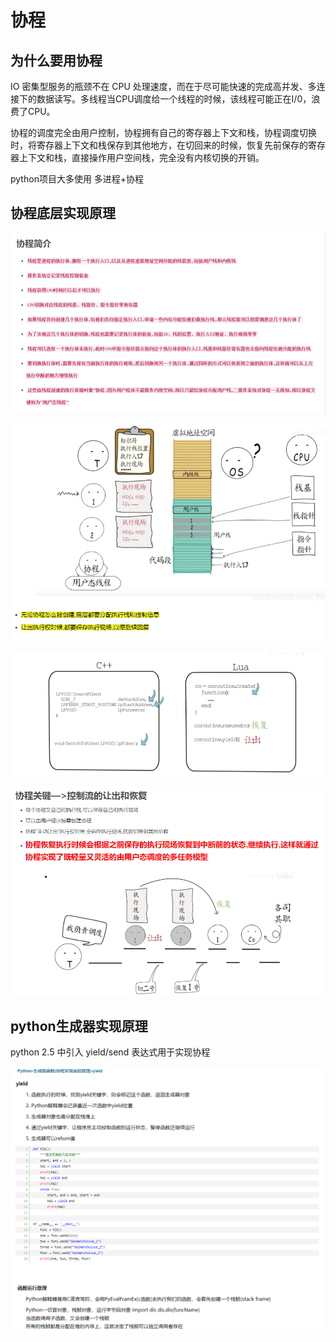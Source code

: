 # 协程

## 为什么要用协程

IO 密集型服务的瓶颈不在 CPU 处理速度，而在于尽可能快速的完成高并发、多连接下的数据读写。多线程当CPU调度给一个线程的时候，该线程可能正在I/0，浪费了CPU。

协程的调度完全由用户控制，协程拥有自己的寄存器上下文和栈，协程调度切换时，将寄存器上下文和栈保存到其他地方，在切回来的时候，恢复先前保存的寄存器上下文和栈，直接操作用户空间栈，完全没有内核切换的开销。

python项目大多使用 多进程+协程

## 协程底层实现原理

![](../.gitbook/assets/image%20%28155%29.png)

![](../.gitbook/assets/image%20%28165%29.png)

![](../.gitbook/assets/image%20%28152%29.png)

![](../.gitbook/assets/image%20%28150%29.png)

## python生成器实现原理

python 2.5 中引入 yield/send 表达式用于实现协程

![](../.gitbook/assets/image%20%28159%29.png)

